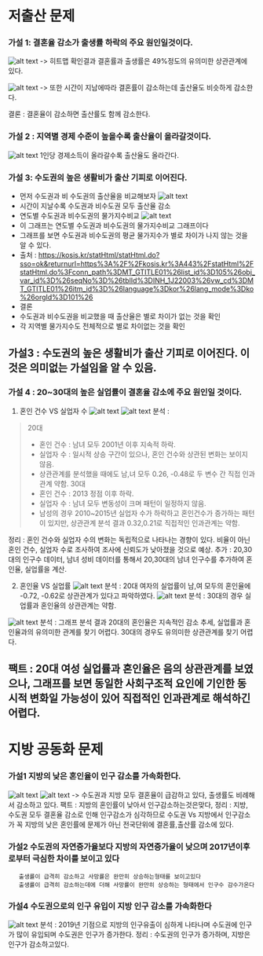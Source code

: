 # 저출산 문제
### 가설 1: 결혼율 감소가 출생률 하락의 주요 원인일것이다.
![alt text](<FlaskWeb/static/img/graph/가설1-결혼률과 출생률 상관관계분석.png>)
-> 히트맵 확인결과 결혼률과 출생률은 49%정도의 유의미한 상관관계에 있다.

![alt text](<FlaskWeb/static/img/graph/가설1-시간에따른 결혼률과 출산률 추이.png>)
-> 또한 시간이 지남에따라 결혼률이 감소하는데 출산율도 비슷하게 감소한다.

결론 : 결혼율이 감소하면 출산률도 함께 감소한다.

### 가설 2 : 지역별 경제 수준이 높을수록 출산율이 올라갈것이다.
![alt text](<FlaskWeb/static/img/graph/가설2-지역별 경제 수준과 출산율의 관계.png>)
1인당 경제소득이 올라갈수록 출산율도 올라간다.

### 가설 3: 수도권의 높은 생활비가 출산 기피로 이어진다.
- 먼저 수도권과 비 수도권의 출산율을 비교해보자
![alt text](출산율표.PNG)
- 시간이 지날수록 수도권과 비수도권 모두 출산율 감소
- 연도별 수도권과 비수도권의 물가지수비교
![alt text](물가지수그래프.PNG)
- 이 그래프는 연도별 수도권과 비수도권의 물가지수비교 그래프이다
- 그래프를 보면 수도권과 비수도권의 평균 물가지수가 별로 차이가 나지 않는 것을 알 수 있다.
- 출처 : https://kosis.kr/statHtml/statHtml.do?sso=ok&returnurl=https%3A%2F%2Fkosis.kr%3A443%2FstatHtml%2FstatHtml.do%3Fconn_path%3DMT_GTITLE01%26list_id%3D105%26obj_var_id%3D%26seqNo%3D%26tblId%3DINH_1J22003%26vw_cd%3DMT_GTITLE01%26itm_id%3D%26language%3Dkor%26lang_mode%3Dko%26orgId%3D101%26
- 결론
- 수도권과 비수도권을 비교했을 때 출산율은 별로 차이가 없는 것을 확인
- 각 지역별 물가지수도 전체적으로 별로 차이없는 것을 확인
## 가설3 : 수도권의 높은 생활비가 출산 기피로 이어진다. 이것은 의미없는 가설임을 알 수 있음.


### 가설 4 : 20~30대의 높은 실업률이 결혼율  감소에 주요 원인일 것이다. 
1) 혼인 건수 VS 실업자 수 
![alt text](<가설4-20~30대 결혼 건수VS실업자 수-1.png>)
![alt text](<가설4-20~30대 결혼 건수VS실업자 수 상관관계Heatmap.png>)
분석 :
> 20대
>- 혼인 건수 : 남녀 모두 2001년 이후 지속적 하락.
>- 실업자 수 : 일시적 상승 구간이 있으나, 혼인 건수와 상관된 변화는 보이지 않음.
>- 상관관계를 분석했을 때에도 남,녀 모두 0.26, -0.48로 두 변수 간 직접 인과관계 약함.
> 30대 
>- 혼인 건수 : 2013 정점 이후 하락.
>- 실업자 수 : 남녀 모두 변동성이 크며 패턴이 일정하지 않음.
>- 남성의 경우 2010~2015년 실업자 수가 하락하고 혼인건수가 증가하는 패턴이 있지만, 상관관계 분석 결과 0.32,0.21로 직접적인 인과관계는 약함.

정리 : 혼인 건수와 실업자 수의 변화는 독립적으로 나타나는 경향이 있다. 비율이 아닌 혼인 건수, 실업자 수로 조사하여 조사에 신뢰도가 낮아졌을 것으로 예상.
추가 : 20,30대의 인구수 데이터, 남녀 성비 데이터를 통해서 20,30대의 남녀 인구수를 추가하여 혼인율, 실업률을 계산.

2) 혼인율 VS 실업률
![alt text](<가설4-20대 결혼율VS실업율 상관관계Heatmap.png>)
분석 : 20대 여자의 실업률이 남,여 모두의 혼인율에 -0.72, -0.62로 상관관계가 있다고 파악하였다.
![alt text](<가설4-30대 결혼율VS실업율 상관관계Heatmap.png>)
분석 : 30대의 경우 실업률과 혼인율의 상관관계는 약함.

![alt text](<가설4-20~30대 혼인율VS실업률.png>)
분석 : 그래프 분석 결과 20대의 혼인율은 지속적인 감소 추세, 실업률과 혼인율과의 유의미한 관계를 찾기 어렵다. 
30대의 경우도 유의미한 상관관계를 찾기 어렵다.

팩트 : 20대 여성 실업률과 혼인율은 음의 상관관계를 보였으나, 그래프를 보면 동일한 사회구조적 요인에 기인한 동시적 변화일 가능성이 있어 직접적인 인과관계로 해석하긴 어렵다.
--------------------

# 지방 공동화 문제
### 가설1 지방의 낮은 혼인율이 인구 감소를 가속화한다.
![alt text](<FlaskWeb/static/img/graph/가설1-년도별 수도권 vs 지방 출산율-결혼률 비교.png>)
![alt text](<FlaskWeb/static/img/graph/가설1-년도별 대도시 vs 소도시 출산율-결혼률 비교.png>)
-> 수도권과 지방 모두 결혼율이 급감하고 있다, 출생률도 비례해서 감소하고 있다.
팩트 : 지방의 혼인률이 낮아서 인구감소하는것은맞다,
정리 : 지방, 수도권 모두 결혼율 감소로 인해 인구감소가 심각하므로 
       수도권 Vs 지방에서 인구감소가 꼭 지방의 낮은 혼인률에 문제가 아닌 전국단위에 결혼률,출산률 감소에 있다.

### 가설2 수도권의 자연증가율보다 지방의 자연증가율이 낮으며 2017년이후로부터 극심한 차이를 보이고 있다   
       출생률이 급격히 감소하고 사망률은 완만히 상승하는형태를 보이고있다 
       출생률이 급격히 감소하는데에 더해 사망률이 완만히 상승하는 형태에서 인구수 감수가온다

### 가설4 수도권으로의 인구 유입이 지방 인구 감소를 가속화한다
![alt text](<FlaskWeb/static/img/graph/수도권-비수도권 순이동률 비교 (2012-2022).png>)
분석 : 2019년 기점으로 지방의 인구유출이 심하게 나타나며 수도권에 인구가 많이 유입되며 수도권은 인구가 증가한다.
정리 : 수도권의 인구가 증가하며, 지방은 인구가 감소하고있다.


